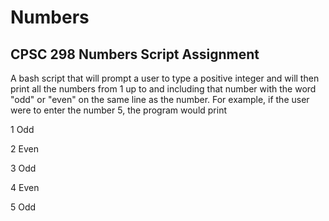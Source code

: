 # Numbers
## CPSC 298 Numbers Script Assignment

A bash script that will prompt a user to type a positive integer and will then print all the numbers from 1 up to and including that number with the word "odd" or "even" on the same line as the number. For example, if the user were to enter the number 5, the program would print

1 Odd

2 Even

3 Odd

4 Even

5 Odd
